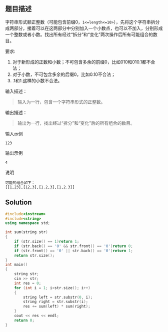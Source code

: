 ## 题目描述
字符串形式额正整数（可能包含前缀0，`1<=length<=10>`），先将这个字符串拆分成两部分，接着可以在这两部分中分别加入一个小数点，也可以不加入，分别形成一个整数或者小数。找出所有经过“拆分”和“变化”两次操作后所有可能组合的数目。

要求:
1. 对于新形成的正数和小数；不可包含多余的前缀0，比如010和010.1都不合法；
2. 对于小数，不可包含多余的后缀0，比如0.10不合法；
3. .1和1.这样的小数不合法。

输入描述：
> 输入为一行，包含一个字符串形式的正整数。

输出描述：
> 输出为一行，找出经过“拆分”和“变化”后的所有组合的数目。

输入示例
```
123
```

输出示例
```
4
```

说明
```
可能的组合如下：
[[1,23],[12,3],[1.2,3],[1,2.3]]
```
## Solution
```c++
#include<iostream>
#include<string>
using namespace std;

int sum(string str)
{
	if (str.size() == 1)return 1;
	if (str.back() == '0' && str.front() == '0')return 0;
	if (str.front() == '0' || str.back() == '0')return 1;
	return str.size();
}
int main()
{
	string str;
	cin >> str;
	int res = 0;
	for (int i = 1; i<str.size(); i++)
	{
		string left = str.substr(0, i);
		string right = str.substr(i);
		res += sum(left) * sum(right);
	}
	cout << res << endl;
	return 0;
}
```